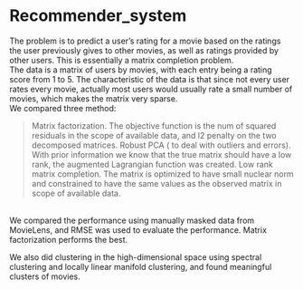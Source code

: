 # Recommender_system

The problem is to predict a user’s rating for a movie based on the ratings the user previously gives to other movies, as well as ratings provided by other users. This is essentially a matrix completion problem.
<br>
The data is a matrix of users by movies, with each entry being a rating score from 1 to 5. The characteristic of the data is that since not every user rates every movie, actually most users would usually rate a small number of movies, which makes the matrix very sparse. 
<br>
We compared three method: 
> Matrix factorization. The objective function is the num of squared residuals in the scope of available data, and l2 penalty on the two decomposed matrices. 
> Robust PCA ( to deal with outliers and errors). With prior information we know that the true matrix should have a low rank, the augmented Lagrangian function was created. 
> Low rank matrix completion. The matrix is optimized to have small nuclear norm and constrained to have the same values as the observed matrix in scope of available data. 
<br>
We compared the performance using manually masked data from MovieLens, and RMSE was used to evaluate the performance. Matrix factorization performs the best. 


<br>

We also did clustering in the high-dimensional space using spectral clustering and locally linear manifold clustering, and found meaningful clusters of movies.

